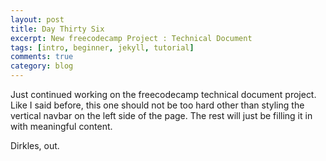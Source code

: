 ```yaml
---
layout: post
title: Day Thirty Six
excerpt: New freecodecamp Project : Technical Document
tags: [intro, beginner, jekyll, tutorial]
comments: true
category: blog
---
```


Just continued working on the freecodecamp technical document project. Like I said before, this one should not be too hard other than styling the vertical navbar on the left side of the page. The rest will just be filling it in with meaningful content.

Dirkles, out.
